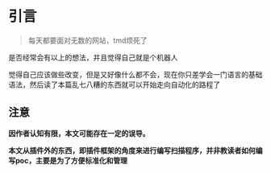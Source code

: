 # 引言

> 每天都要面对无数的网站，tmd烦死了

是否经常会有以上的想法，并且觉得自己就是个机器人

觉得自己应该做些改变，但是又好像什么都不会，现在你只差学会一门语言的基础语法，然后读了本篇乱七八糟的东西就可以开始走向自动化的路程了



## 注意

**因作者认知有限，本文可能存在一定的误导。**

**本文从插件外的东西，即插件框架的角度来进行编写扫描程序，并非教读者如何编写poc，主要是为了方便标准化和管理**
